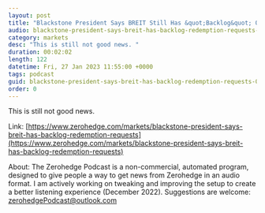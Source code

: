 ```yaml
---
layout: post
title: "Blackstone President Says BREIT Still Has &quot;Backlog&quot; Of Redemption Requests"
audio: blackstone-president-says-breit-has-backlog-redemption-requests-0
category: markets
desc: "This is still not good news. "
duration: 00:02:02
length: 122
datetime: Fri, 27 Jan 2023 11:55:00 +0000
tags: podcast
guid: blackstone-president-says-breit-has-backlog-redemption-requests-0
order: 0
---
```

This is still not good news. 

Link: [https://www.zerohedge.com/markets/blackstone-president-says-breit-has-backlog-redemption-requests](https://www.zerohedge.com/markets/blackstone-president-says-breit-has-backlog-redemption-requests)

About: The Zerohedge Podcast is a non-commercial, automated program, designed to give people a way to get news from Zerohedge in an audio format.  I am actively working on tweaking and improving the setup to create a better listening experience (December 2022).  Suggestions are welcome: [zerohedgePodcast@outlook.com](mailto:zerohedgePodcast@outlook.com)
